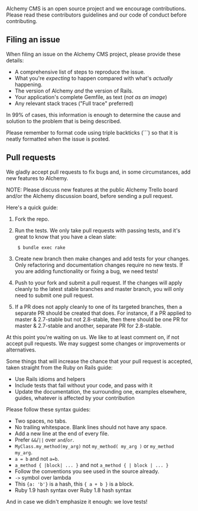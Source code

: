 Alchemy CMS is an open source project and we encourage contributions. Please read these
contributors guidelines and our code of conduct before contributing.

## Filing an issue

When filing an issue on the Alchemy CMS project, please provide these details:

* A comprehensive list of steps to reproduce the issue.
* What you're *expecting* to happen compared with what's *actually* happening.
* The version of Alchemy *and* the version of Rails.
* Your application's complete Gemfile, as text (*not as an image*)
* Any relevant stack traces ("Full trace" preferred)

In 99% of cases, this information is enough to determine the cause and solution
to the problem that is being described.

Please remember to format code using triple backticks (\`\`\`) so that it is neatly
formatted when the issue is posted.

## Pull requests

We gladly accept pull requests to fix bugs and, in some circumstances, add new
features to Alchemy.

NOTE: Please discuss new features at the public Alchemy Trello board
and/or the Alchemy discussion board, before sending a pull request.

Here's a quick guide:

1. Fork the repo.

2. Run the tests. We only take pull requests with passing tests, and it's great
to know that you have a clean slate:

        $ bundle exec rake

3. Create new branch then make changes and add tests for your changes. Only
refactoring and documentation changes require no new tests. If you are adding
functionality or fixing a bug, we need tests!

4. Push to your fork and submit a pull request. If the changes will apply cleanly
to the latest stable branches and master branch, you will only need to submit one
pull request.

5. If a PR does not apply cleanly to one of its targeted branches, then a separate
PR should be created that does. For instance, if a PR applied to master & 2.7-stable but not 2.8-stable, then there should be one PR for master & 2.7-stable and another, separate PR for 2.8-stable.

At this point you're waiting on us. We like to at least comment on, if not
accept pull requests. We may suggest some changes or improvements or alternatives.

Some things that will increase the chance that your pull request is accepted,
taken straight from the Ruby on Rails guide:

* Use Rails idioms and helpers
* Include tests that fail without your code, and pass with it
* Update the documentation, the surrounding one, examples elsewhere, guides,
  whatever is affected by your contribution

Please follow these syntax guides:

* Two spaces, no tabs.
* No trailing whitespace. Blank lines should not have any space.
* Add a new line at the end of every file.
* Prefer `&&`/`||` over `and`/`or`.
* `MyClass.my_method(my_arg)` not `my_method( my_arg )` or `my_method my_arg`.
* `a = b` and not `a=b`.
* `a_method { |block| ... }` and not `a_method { | block | ... }`
* Follow the conventions you see used in the source already.
* `->` symbol over lambda
* This `{a: 'b'}` is a hash, this `{ a + b }` is a block.
* Ruby 1.9 hash syntax over Ruby 1.8 hash syntax

And in case we didn't emphasize it enough: we love tests!
